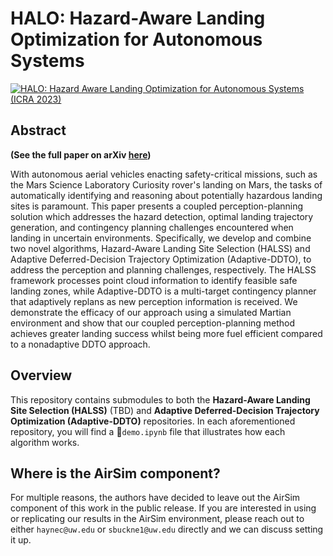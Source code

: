 # HALO: Hazard-Aware Landing Optimization for Autonomous Systems

[![HALO: Hazard Aware Landing Optimization for Autonomous Systems (ICRA 2023)](https://img.youtube.com/vi/KqCXGDTntDU&ab_channel=AutonomousControlLaboratory/0.jpg)](https://www.youtube.com/watch?v=KqCXGDTntDU&ab_channel=AutonomousControlLaboratory)

## Abstract
**(See the full paper on arXiv [here](https://arxiv.org/abs/2304.01583))**

With autonomous aerial vehicles enacting safety-critical missions, such as the Mars Science Laboratory Curiosity rover's landing on Mars, the tasks of automatically identifying and reasoning about potentially hazardous landing sites is paramount. This paper presents a coupled perception-planning solution which addresses the hazard detection, optimal landing trajectory generation, and contingency planning challenges encountered when landing in uncertain environments. Specifically, we develop and combine two novel algorithms, Hazard-Aware Landing Site Selection (HALSS) and Adaptive Deferred-Decision Trajectory Optimization (Adaptive-DDTO), to address the perception and planning challenges, respectively. The HALSS framework processes point cloud information to identify feasible safe landing zones, while Adaptive-DDTO is a multi-target contingency planner that adaptively replans as new perception information is received. We demonstrate the efficacy of our approach using a simulated Martian environment and show that our coupled perception-planning method achieves greater landing success whilst being more fuel efficient compared to a nonadaptive DDTO approach.

## Overview
This repository contains submodules to both the **Hazard-Aware Landing Site Selection (HALSS)** (TBD) and **Adaptive Deferred-Decision Trajectory Optimization (Adaptive-DDTO)** repositories. In each aforementioned repository, you will find a 📜`demo.ipynb` file that illustrates how each algorithm works.

## Where is the AirSim component?
For multiple reasons, the authors have decided to leave out the AirSim component of this work in the public release. If you are interested in using or replicating our results in the AirSim environment, please reach out to either `haynec@uw.edu` or `sbuckne1@uw.edu` directly and we can discuss setting it up.
